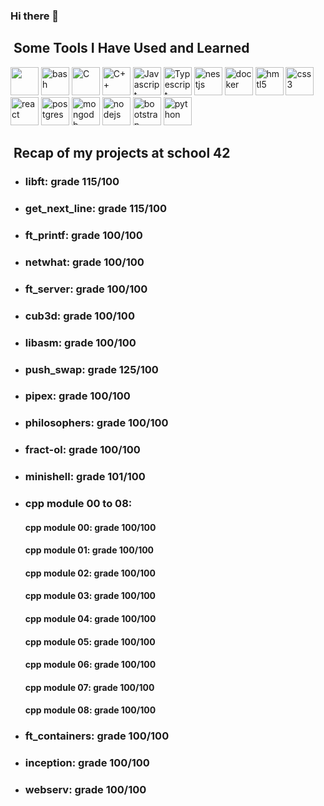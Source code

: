 ### Hi there 👋

<h2>&nbsp;Some Tools I Have Used and Learned</h2>
<p align="left">
<img src="https://cdn.jsdelivr.net/gh/devicons/devicon/icons/vscode/vscode-original-wordmark.svg" width="45" height="45"/>
<img src="https://cdn.jsdelivr.net/gh/devicons/devicon/icons/bash/bash-original.svg" alt="bash" width="45" height="45"/>
<img src="https://cdn.jsdelivr.net/gh/devicons/devicon/icons/c/c-original.svg" alt="C" width="45" height="45"/>
<img src="https://cdn.jsdelivr.net/gh/devicons/devicon/icons/cplusplus/cplusplus-original.svg" alt="C++" width="45" height="45"/>
<img src="https://cdn.jsdelivr.net/gh/devicons/devicon/icons/javascript/javascript-original.svg" alt="Javascript" width="45" height="45"/>
<img src="https://cdn.jsdelivr.net/gh/devicons/devicon/icons/typescript/typescript-original.svg" alt="Typescript" width="45" height="45"/>
<img src="https://cdn.jsdelivr.net/gh/devicons/devicon/icons/nestjs/nestjs-plain-wordmark.svg" alt="nestjs" width="45" height="45"/>
<img src="https://cdn.jsdelivr.net/gh/devicons/devicon/icons/docker/docker-original-wordmark.svg" alt="docker" width="45" height="45"/>
<img src="https://cdn.jsdelivr.net/gh/devicons/devicon/icons/html5/html5-plain-wordmark.svg" alt="hmtl5" width="45" height="45"/>
<img src="https://cdn.jsdelivr.net/gh/devicons/devicon/icons/css3/css3-plain-wordmark.svg" alt="css3" width="45" height="45"/>
<img src="https://cdn.jsdelivr.net/gh/devicons/devicon/icons/react/react-original-wordmark.svg" alt="react" width="45" height="45"/>
<img src="https://cdn.jsdelivr.net/gh/devicons/devicon/icons/postgresql/postgresql-original-wordmark.svg" alt="postgres" width="45" height="45"/>
<img src="https://cdn.jsdelivr.net/gh/devicons/devicon/icons/mongodb/mongodb-original-wordmark.svg" alt="mongodb" width="45" height="45"/>
<img src="https://cdn.jsdelivr.net/gh/devicons/devicon/icons/nodejs/nodejs-plain-wordmark.svg" alt="nodejs" width="45" height="45"/>
<img src="https://cdn.jsdelivr.net/gh/devicons/devicon/icons/bootstrap/bootstrap-original-wordmark.svg" alt="bootstrap" width="45" height="45"/>
<img src="https://cdn.jsdelivr.net/gh/devicons/devicon/icons/python/python-original-wordmark.svg" alt="python" width="45" height="45"/>
</p>
<h2>&nbsp;Recap of my projects at school 42</h2>
<ul>
	<li>
		<h3>libft: grade 115/100</h3>
		<p></p>
	</li>
	<li>
		<h3>get_next_line: grade 115/100</h3>
		<p></p>
	</li>
	<li>
		<h3>ft_printf: grade 100/100</h3>
		<p></p>
	</li>
	<li>
		<h3>netwhat: grade 100/100</h3>
		<p></p>
	</li>
	<li>
		<h3>ft_server: grade 100/100</h3>
		<p></p>
	</li>
	<li>
		<h3>cub3d: grade 100/100</h3>
		<p></p>
	</li>
	<li>
		<h3>libasm: grade 100/100</h3>
		<p></p>
	</li>
	<li>
		<h3>push_swap: grade 125/100</h3>
		<p></p>
	</li>
	<li>
		<h3>pipex: grade 100/100</h3>
		<p></p>
	</li>
	<li>
		<h3>philosophers: grade 100/100</h3>
		<p></p>
	</li>
	<li>
		<h3>fract-ol: grade 100/100</h3>
		<p></p>
	</li>
	<li>
		<h3>minishell: grade 101/100</h3>
		<p></p>
	</li>
	<li>
		<h3>cpp module 00 to 08:</h3>
		<p></p>
		<h4>cpp module 00: grade 100/100</h4>
		<p></p>
		<h4>cpp module 01: grade 100/100</h4>
		<p></p>
		<h4>cpp module 02: grade 100/100</h4>
		<p></p>
		<h4>cpp module 03: grade 100/100</h4>
		<p></p>
		<h4>cpp module 04: grade 100/100</h4>
		<p></p>
		<h4>cpp module 05: grade 100/100</h4>
		<p></p>
		<h4>cpp module 06: grade 100/100</h4>
		<p></p>
		<h4>cpp module 07: grade 100/100</h4>
		<p></p>
		<h4>cpp module 08: grade 100/100</h4>
		<p></p>
	</li>
	<li>
		<h3>ft_containers: grade 100/100</h3>
		<p></p>
	</li>
	<li>
		<h3>inception: grade 100/100</h3>
		<p></p>
	</li>
	<li>
		<h3>webserv: grade 100/100</h3>
		<p></p>
	</li>
</ul>

<!--
**ablondel19/ablondel19** is a ✨ _special_ ✨ repository because its `README.md` (this file) appears on your GitHub profile.

Here are some ideas to get you started:

- 🔭 I’m currently working on ...
- 🌱 I’m currently learning ...
- 👯 I’m looking to collaborate on ...
- 🤔 I’m looking for help with ...
- 💬 Ask me about ...
- 📫 How to reach me: ...
- 😄 Pronouns: ...
- ⚡ Fun fact: ...
-->
